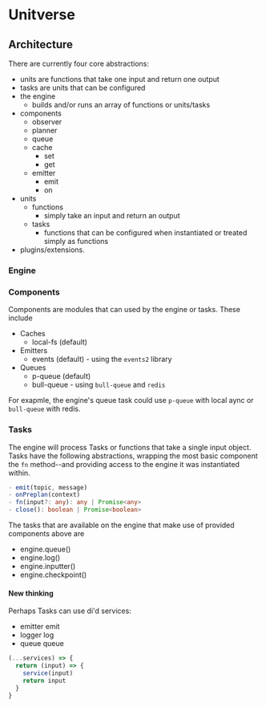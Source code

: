 # Unitverse

## Architecture

There are currently four core abstractions:
- units are functions that take one input and return one output
- tasks are units that can be configured
- the engine
  - builds and/or runs an array of functions or units/tasks
- components
  - observer
  - planner
  - queue
  - cache
    - set
    - get
  - emitter
    - emit
    - on
- units
  - functions
    - simply take an input and return an output
  - tasks
    - functions that can be configured when instantiated or treated simply as functions
- plugins/extensions.

### Engine

### Components

Components are modules that can used by the engine or tasks. These include

- Caches
  - local-fs (default)
- Emitters
  - events (default) - using the `events2` library
- Queues
  - p-queue (default)
  - bull-queue - using `bull-queue` and `redis`

For exapmle, the engine's queue task could use `p-queue` with local aync or `bull-queue` with redis.

### Tasks

The engine will process Tasks or functions that take a single input object. Tasks have the following abstractions, wrapping the most basic component the `fn` method--and providing access to the engine it was instantiated within.

```ts
- emit(topic, message)
- onPreplan(context)
- fn(input?: any): any | Promise<any>
- close(): boolean | Promise<boolean>
```
The tasks that are available on the engine that make use of provided components above are
- engine.queue()
- engine.log()
- engine.inputter()
- engine.checkpoint()

#### New thinking
Perhaps Tasks can use di'd services:
- emitter emit
- logger log
- queue queue

```ts
(...services) => {
  return (input) => {
    service(input)
    return input
  }
}
